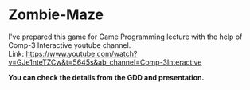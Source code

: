 # Zombie-Maze
I've prepared this game for Game Programming lecture with the help of Comp-3 Interactive youtube channel. <br>
Link: https://www.youtube.com/watch?v=GJe1nteTZCw&t=5645s&ab_channel=Comp-3Interactive <br>

<strong>You can check the details from the GDD and presentation.</strong>

